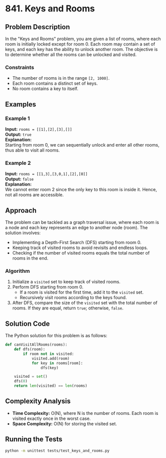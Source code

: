 # 841. Keys and Rooms

## Problem Description

In the "Keys and Rooms" problem, you are given a list of rooms, where each room is initially locked except for room 0. Each room may contain a set of keys, and each key has the ability to unlock another room. The objective is to determine whether all the rooms can be unlocked and visited.

### Constraints

- The number of rooms is in the range `[2, 1000]`.
- Each room contains a distinct set of keys.
- No room contains a key to itself.

## Examples

### Example 1

**Input:** `rooms = [[1],[2],[3],[]]`  
**Output:** `true`  
**Explanation:**  
Starting from room 0, we can sequentially unlock and enter all other rooms, thus able to visit all rooms.

### Example 2

**Input:** `rooms = [[1,3],[3,0,1],[2],[0]]`  
**Output:** `false`  
**Explanation:**  
We cannot enter room 2 since the only key to this room is inside it. Hence, not all rooms are accessible.

## Approach

The problem can be tackled as a graph traversal issue, where each room is a node and each key represents an edge to another node (room). The solution involves:

- Implementing a Depth-First Search (DFS) starting from room 0.
- Keeping track of visited rooms to avoid revisits and endless loops.
- Checking if the number of visited rooms equals the total number of rooms in the end.

### Algorithm

1. Initialize a `visited` set to keep track of visited rooms.
2. Perform DFS starting from room 0.
   - If a room is visited for the first time, add it to the `visited` set.
   - Recursively visit rooms according to the keys found.
3. After DFS, compare the size of the `visited` set with the total number of rooms. If they are equal, return `true`; otherwise, `false`.

## Solution Code

The Python solution for this problem is as follows:

```python
def canVisitAllRooms(rooms):
    def dfs(room):
        if room not in visited:
            visited.add(room)
            for key in rooms[room]:
                dfs(key)

    visited = set()
    dfs(0)
    return len(visited) == len(rooms)
```

## Complexity Analysis

- **Time Complexity:** O(N), where N is the number of rooms. Each room is visited exactly once in the worst case.
- **Space Complexity:** O(N) for storing the visited set.

## Running the Tests

```bash
python -m unittest tests/test_keys_and_rooms.py
```
